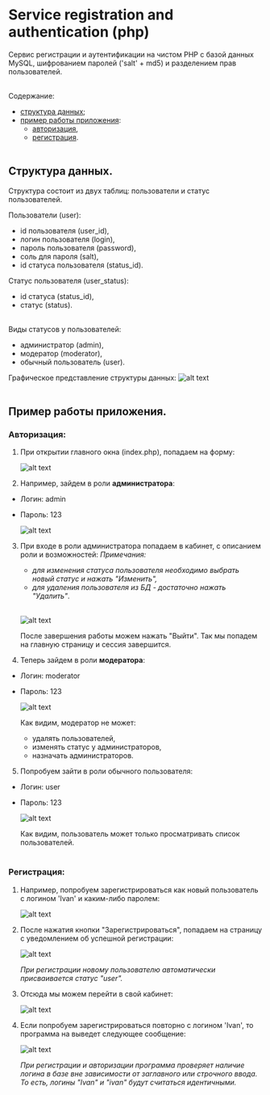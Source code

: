 # Service registration and authentication (php)
Сервис регистрации и аутентификации на чистом PHP c базой данных MySQL, шифрованием паролей ('salt' + md5) и разделением прав пользователей.
<br><br>

Содержание:
- [структура данных](#structure);
- [пример работы приложения](#example):
    - [авторизация](#auth),
    - [регистрация](#reg).
<br><br>

<a id="structure"></a> 
## Структура данных.
Структура состоит из двух таблиц: пользователи и статус пользователей.

Пользователи (user):
- id пользователя (user_id),
- логин пользователя (login),
- пароль пользователя (password),
- соль для пароля (salt),
- id статуса пользователя (status_id).

Статус пользователя (user_status):
- id статуса (status_id),
- статус (status).
<br><br>

Виды статусов у пользователей:
- администратор (admin),
- модератор (moderator),
- обычный пользователь (user).


Графическое представление структуры данных:
![alt text](screenshots/data_structure.png)
<br><br>

<a id="example"></a>
## Пример работы приложения.

<a id="auth"></a>
### **Авторизация:**

1. При открытии главного окна (index.php), попадаем на форму:

    ![alt text](screenshots/main.png)

2. Например, зайдем в роли **администратора**:
- Логин: admin
- Пароль: 123

    ![alt text](screenshots/sign_in.png)

3. При входе в роли администратора попадаем в кабинет, с описанием роли и возможностей:
    *Примечания:*
    - *для изменения статуса пользователя необходимо выбрать новый статус и нажать "Изменить",*
    - *для удаления пользователя из БД - достаточно нажать "Удалить"*.
<br><br>

    ![alt text](screenshots/cab_admin.png)

    После завершения работы можем нажать "Выйти". Так мы попадем на главную страницу и сессия завершится.

4. Теперь зайдем в роли **модератора**:
- Логин: moderator
- Пароль: 123

    ![alt text](screenshots/cab_moder.png)

    Как видим, модератор не может:
    -  удалять пользователей,
    - изменять статус у администраторов, 
    - назначать администраторов.

5. Попробуем зайти в роли обычного пользователя:
- Логин: user
- Пароль: 123

    ![alt text](screenshots/cab_user.png)

    Как видим, пользователь может только просматривать список пользователей.
<br><br>

<a id="reg"></a>
### **Регистрация:**

1. Например, попробуем зарегистрироваться как новый пользователь с логином 'Ivan' и каким-либо паролем:

    ![alt text](screenshots/reg_in.png)

2. После нажатия кнопки "Зарегистрироваться", попадаем на страницу с уведомлением об успешной регистрации:

    ![alt text](screenshots/reg_message.png)

    *При регистрации новому пользователю автоматически присваивается статус "user".*

3. Отсюда мы можем перейти в свой кабинет:

    ![alt text](screenshots/reg_cab.png)

4. Если попробуем зарегистрироваться повторно с логином 'Ivan', то программа на выведет следующее сообщение:

    ![alt text](screenshots/reg_alert.png)

    *При регистрации и авторизации программа проверяет наличие логина в базе вне зависимости от заглавного или строчного ввода. То есть, логины "Ivan" и "ivan" будут считаться идентичными.*